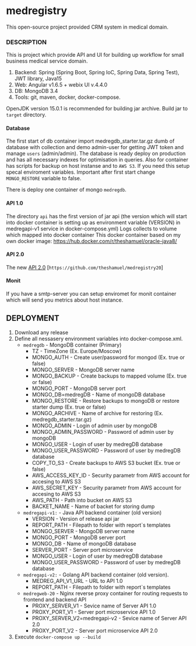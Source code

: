 # medregistry
This open-source project provided CRM system in medical domain. 

### DESCRIPTION
This is project which provide API and UI for building up workflow for small business medical service domain.

1. Backend: Spring (Spring Boot, Spring IoC, Spring Data, Spring Test), JWT library, Java15
1. Web: Angular v1.6.5 + webix UI v.4.4.0
1. DB: MongoDB 3.4
1. Tools: git, maven, docker, docker-compose.


OpenJDK version 15.0.1 is recommended for building jar archive. Build jar to `target` directory.

#### Database
The first start of db container import medregdb_starter.tar.gz dumb of database with collection and demo admin-user for getting JWT token and manage `users` (admin/admin). The database is ready deploy on production and has all necessary indexes for optimisation in queries. Also for container has scripts for backup on host instanse and to `AWS S3`. If you need this setup specal enviroment variables.
Important after first start change `MONGO_RESTORE` variable to false.

There is deploy one container of mongo `medregdb`.

#### API 1.0
The directory `api` has the first version of jar api (the version which will start into docker container is setting up as environment variable (VERSION) in medregapi-v1 service in docker-compose.yml)
Logs collects to volume which mapped into docker container
This docker container based on my own docker image:
https://hub.docker.com/r/theshamuel/oracle-java8/

#### API 2.0
The new [API 2.0](https://github.com/theshamuel/medregistry20) [`https://github.com/theshamuel/medregistry20`]

#### Monit
If you have a smtp-server you can setup enviromet for monit container which will send you metrics about host instance.

## DEPLOYMENT
1. Download any release
1. Define all nessasery environment variables into docker-compose.xml. 
    - `medregdb`  - MongoDB container (Primary)
        - TZ - TimeZone (Ex. Europe/Moscow)
        - MONGO_AUTH - Create user/password for mongod (Ex. true or false)
        - MONGO_SERVER - MongoDB server name
        - MONGO_BACKUP - Create backups to mapped volume (Ex. true or false)
        - MONGO_PORT   - MongoDB server port
        - MONGO_DB=medregDB - Name of mongoDB database
        - MONGO_RESTORE - Restore backups to mongoDB or restore starter dump (Ex. true or false)
        - MONGO_ARCHIVE - Name of archive for restoring (Ex. medregdb_starter.tar.gz)
        - MONGO_ADMIN - Login of admin user by mongoDB
        - MONGO_ADMIN_PASSWORD - Password of admin user by mongoDB
        - MONGO_USER - Login of user by medregDB database
        - MONGO_USER_PASSWORD - Password of user by medregDB database
        - COPY_TO_S3 - Create backups to AWS S3 bucket (Ex. true or false)
        - AWS_ACCESS_KEY_ID - Security parametr from AWS account for accesing to AWS S3
        - AWS_SECRET_KEY - Security parametr from AWS account for accesing to AWS S3
        - AWS_PATH -  Path into bucket on AWS S3
        - BACKET_NAME - Name of backet for storing dump
    - `medregapi-v1:` - Java API backend container (old version)
        - VERSION - Version of release api jar
        - REPORT_PATH - Filepath to folder with report`s templates
        - MONGO_SERVER - MongoDB server name
        - MONGO_PORT - MongoDB server port
        - MONGO_DB - Name of mongoDB database
        - SERVER_PORT - Server port microservice
        - MONGO_USER - Login of user by medregDB database
        - MONGO_USER_PASSWORD - Password of user by medregDB database
    - `medregapi-v2:` - Golang API backend container (old version).
        - MEDREG_API_V1_URL - URL to API 1.0
        - REPORT_PATH - Filepath to folder with report`s templates
    - `medregweb-20` - Nginx reverse proxy container for routing requests to frontend and backend API
        - PROXY_SERVER_V1 - Sevice name of Server API 1.0
        - PROXY_PORT_V1 - Server port microservice API 1.0
        - PROXY_SERVER_V2=medregapi-v2 - Sevice name of Server API 2.0
        - PROXY_PORT_V2 - Server port microservice API 2.0
1. Execute `docker-compose up --build`
